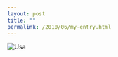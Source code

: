 ```yaml
---
layout: post
title: ""
permalink: /2010/06/my-entry.html
---
```


<p><img class="asset  asset-image at-xid-6a00d8341c4f5f53ef0133f1a66d17970b" alt="Usa" src="http://sippey.typepad.com/.a/6a00d8341c4f5f53ef0133f1a66d17970b-500wi"  /></p>




